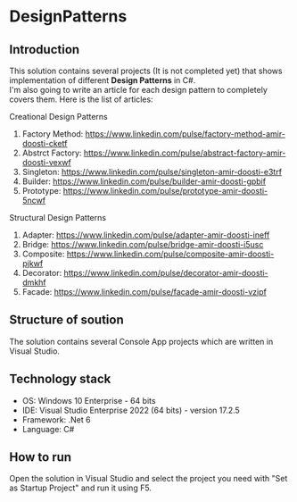 # DesignPatterns

## Introduction
This solution contains several projects (It is not completed yet) that shows implementation of different **Design Patterns** in C#.  
I'm also going to write an article for each design pattern to completely covers them. Here is the list of articles:  

Creational Design Patterns
1. Factory Method: https://www.linkedin.com/pulse/factory-method-amir-doosti-cketf
2. Abstrct Factory: https://www.linkedin.com/pulse/abstract-factory-amir-doosti-vexwf
3. Singleton: https://www.linkedin.com/pulse/singleton-amir-doosti-e3trf
4. Builder: https://www.linkedin.com/pulse/builder-amir-doosti-gpbif
5. Prototype: https://www.linkedin.com/pulse/prototype-amir-doosti-5ncwf

Structural Design Patterns   
1. Adapter: https://www.linkedin.com/pulse/adapter-amir-doosti-ineff
2. Bridge: https://www.linkedin.com/pulse/bridge-amir-doosti-i5usc
3. Composite: https://www.linkedin.com/pulse/composite-amir-doosti-pjkwf
4. Decorator: https://www.linkedin.com/pulse/decorator-amir-doosti-dmkhf
5. Facade: https://www.linkedin.com/pulse/facade-amir-doosti-vzipf    

## Structure of soution
The solution contains several Console App projects which are written in Visual Studio. 

## Technology stack
- OS: Windows 10 Enterprise - 64 bits
- IDE: Visual Studio Enterprise 2022 (64 bits) - version 17.2.5
- Framework: .Net 6
- Language: C#

## How to run
Open the solution in Visual Studio and select the project you need with "Set as Startup Project" and run it using F5.  

